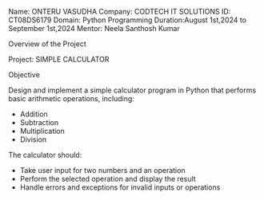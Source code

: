 Name: ONTERU VASUDHA
Company: CODTECH IT SOLUTIONS
ID: CT08DS6179
Domain: Python Programming
Duration:August 1st,2024 to September 1st,2024
Mentor: Neela Santhosh Kumar

Overview of the Project

Project: SIMPLE CALCULATOR

Objective

Design and implement a simple calculator program in Python that performs basic arithmetic operations, including:
- Addition
- Subtraction
- Multiplication
- Division

The calculator should:
- Take user input for two numbers and an operation
- Perform the selected operation and display the result
- Handle errors and exceptions for invalid inputs or operations
  
